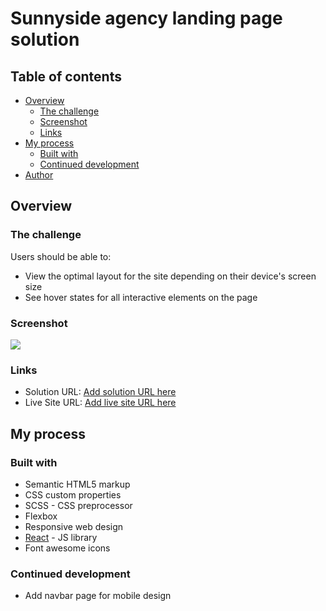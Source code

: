 # Sunnyside agency landing page solution

## Table of contents

- [Overview](#overview)
  - [The challenge](#the-challenge)
  - [Screenshot](#screenshot)
  - [Links](#links)
- [My process](#my-process)
  - [Built with](#built-with)
  - [Continued development](#continued-development)
- [Author](#author)

## Overview

### The challenge

Users should be able to:

- View the optimal layout for the site depending on their device's screen size
- See hover states for all interactive elements on the page

### Screenshot

![](./images/Screenshot/Screenshot.png)

### Links

- Solution URL: [Add solution URL here](https://github.com/YourNeptune/Sunnyside-agency-landing-page)
- Live Site URL: [Add live site URL here](https://yourneptune.github.io/Sunnyside-agency-landing-page/)

## My process

### Built with

- Semantic HTML5 markup
- CSS custom properties
- SCSS - CSS preprocessor
- Flexbox
- Responsive web design
- [React](https://reactjs.org/) - JS library
- Font awesome icons


### Continued development

- Add navbar page for mobile design




